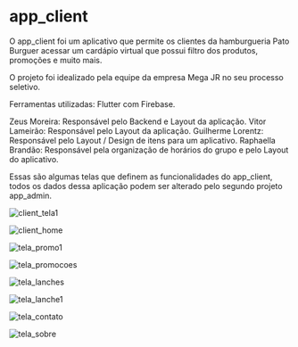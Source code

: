 # app_client


O app_client foi um aplicativo que permite os clientes da hamburgueria Pato Burguer acessar um cardápio virtual que possui filtro dos produtos, promoções e muito mais.

O projeto foi idealizado pela equipe da empresa Mega JR no seu processo seletivo.

Ferramentas utilizadas: Flutter com Firebase.

Zeus Moreira: Responsável pelo Backend e Layout da aplicação. Vitor Lameirão: Responsável pelo Layout da aplicação. Guilherme Lorentz: Responsável pelo Layout / Design de itens para um aplicativo. Raphaella Brandão: Responsável pela organização de horários do grupo e pelo Layout do aplicativo.

Essas são algumas telas que definem as funcionalidades do app_client, todos os dados dessa aplicação podem ser alterado pelo segundo projeto app_admin.

![client_tela1](https://user-images.githubusercontent.com/59962413/138548833-27270b5d-05fc-4815-8efb-a6db8b63b0d6.jpg)

![client_home](https://user-images.githubusercontent.com/59962413/138549270-fb99086f-c5ab-48c5-80d6-6d515349e7b0.jpg)

![tela_promo1](https://user-images.githubusercontent.com/59962413/138549309-8d98b3c7-3e35-461f-97d2-41889594eebe.jpg)

![tela_promocoes](https://user-images.githubusercontent.com/59962413/138549329-4c0f06ec-9ade-418d-be1a-af60e5450d8e.jpg)

![tela_lanches](https://user-images.githubusercontent.com/59962413/138549358-7b99c240-c573-49f7-adeb-dbd90561f8b2.jpg)

![tela_lanche1](https://user-images.githubusercontent.com/59962413/138549359-8f2bd361-4eff-44bb-bf58-890a5820ae78.jpg)

![tela_contato](https://user-images.githubusercontent.com/59962413/138549385-cb477a6c-a703-4799-95f5-d59fe3316343.jpg)

![tela_sobre](https://user-images.githubusercontent.com/59962413/138549395-ec2a8587-71d4-4344-ba04-28ac3d387de0.jpg)

